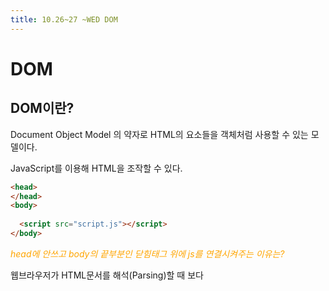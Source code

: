 ```yaml
---
title: 10.26~27 ~WED DOM
---
```


# DOM

## DOM이란?

Document Object Model 의 약자로 HTML의 요소들을 객체처럼 사용할 수 있는 모델이다.

JavaScript를 이용해 HTML을 조작할 수 있다.

```html
<head>
</head>
<body>
  
  <script src="script.js"></script>
</body>
```

<span style="color:orange">*head에 안쓰고 body의 끝부분인 닫힘태그 위에 js를 연결시켜주는 이유는?*</span>

웹브라우저가 HTML문서를 해석(Parsing)할 때 <code><body></code>보다 <code><script></code>를 먼저 만나게 되면 JavaScript의 처리를 먼저하게 되어 화면에 페이지가 구축되는데 시간이 오래걸리게 된다. 그래서 HTML과 CSS를 먼저 Parsing한 후 JavaScript를 처리하게 만드는 것이 좋다.

## DOM 으로 HTML 조작해보기

***요소(Element)는 태그(Tag)안의 모든 내용**을 의미하고 태그는 안에 내용은 의미하지 않는다. **속성(Attribute)은 요소의 시작태그안에 사용되고 구체화된 명령어 체계**이다*

```HTML
<button type="submit">
  이 내용은 태그에는 속하지 않습니다. 대신 요소에는 속합니다.
</button>
// button은 태그이고, type은 속성이다. 위에 모든것은 button요소이다.
```

- Create

```js
document.createElement('span'); // span요소 생성
let mkDiv = document.createElement('div'); // 선언된 변수에 div요소 생성을 할당하는것도 가능하다.
```

- Append

```js
document.body.append(mkDiv); // body요소 안에 div요소를 생성한다.
```

- Read

```js
const oneDiv = document.querySelector('div'); // div요소 찾기 (첫번째로 나오는 div요소)
const allDiv = document.querySelectorAll('div');
// 모든 div요소를 찾고, 배열화되어 나타난다.  allDiv[index] 로 원하는 div요소를 찾을 수 있다.
const classFinder = document.querySelector('.name');
// 클래스로 name을 가진 요소를 찾는다.
const idFinder = document.querySelector('#name');
// id로 name을 가진 요소를 찾는다.
```



- Update

```js
oneDiv.textContent = '내용을 입력합니다'; // oneDiv의 요소에 '내용을 입력합니다'입력되고 화면에 출력된다
oneDiv.classList.add('name'); // oneDiv의 클래스에 name이 추가된다
oneDiv.setAttribute('attribute name', 'attribute value');
//oneDiv.setAttribute('class', 'name') 으로 class를 name으로 추가해줄수 있지만, Dom 에서 이미 정의된 속성은 setAttribute를 쓰지않는다.

```

<span style="color:orange">*innerHTML 도 textContent처럼 내용 입력은 가능하지만 하위 엘리먼트들에 영향을 줄수 있는 메소드이기 때문에 되도록 textContent를 사용하자*</span>

- Delete

```js
oneDiv.remove(); // append했던 div엘리먼트를 삭제할 수 있다.
document.querySelector('div').innerHTML = ''; // div엘리먼트 아래에 있는 모든 엘리멘트를 지운다.
document.querySelector('#name').innterHTML = '';
// id가 name인 엘리먼트 아래에 있는 모든 엘리멘트를 지운다. 요소의 내용을 ''로 만들어주는 것과 같다.
// 위에서 내용이 없다면 .textContent처럼 .innterHTML = '내용을 입력' 을 통해 내용을 입력하는것도 가능하다.

const box = document.querySelector('#box');
while(box.firstChild){
  box.remove(box.firstChild);
} // 반복문을 통해 id가 box인 자식엘리먼트를 모두 지울수 있다.

const box = document.querySelector('#box');
while(box.children.length > 1){
  box.removeChild(box.lastChild);
} // box의 자식 엘리먼트가 1개만 남을 때까지 자식 엘리먼트를 제거한다.

const names = document.querySelectorAll('.name')

names.forEach(function(name){
  name.remove();
}) // class가 name인 엘리먼트만 찾아 제거한다.

for(let name of names){
  name.remvove()
} // 위와 동일한 코드이다.(class가 name인 엘리먼트만 찾아 제거한다.)

```



## Sprint 유효성 검사

이벤트가 발생할 때 작동하는 함수를 핸들러라 부른다.

btn이 눌렸을 때 작동하게 만드는 3가지 방법

```js
btn.onclick = function() {
  console.log('작동할 동작을 작성')
}
```

```js
btn.addEventListener('click', function() {
  console.log('작동할 동작을 작성')
})
```

```js
function handler() {
  console.log('작동할 동작을 작성')
}
btn.onclick = handler;
```

### 이벤트객체

- onkeyup, onkeydown, onscroll, onclick

- onsubmit
- onchange
- onmouseover
- event.preventDefault



###***추가내용 TIP***

- DOM 내용정리

| 속성                          | 속성 이름                                                    |
| ----------------------------- | ------------------------------------------------------------ |
| 태그 이름                     | tagName                                                      |
| id                            | id                                                           |
| class 목록                    | classList                                                    |
| class 문자열                  | className                                                    |
| 속성 객체                     | attributes                                                   |
| 스타일 객체                   | style                                                        |
| 엘리먼트에 담긴 내용          | innerHTML, innerText, textContent                            |
| form 입력 값                  | value                                                        |
| 자식 엘리먼트                 | children                                                     |
| 부모 엘리먼트                 | parentElement                                                |
| 자식 노드                     | childNodes                                                   |
| data-* 속성에 담긴 값         | dataset                                                      |
| 이벤트                        | onclick, onmouseover, onkeyup 등                             |
| 좌표 정보(기준점에 따라 다름) | offsetTop, offsetLeft<br />scrollTop,scrollLeft<br />clientTop,clientLeft |
| 크기 정보(기준점에 따라 다름) | offsetWidth, offsetHeight<br />scrollWidth,scrollHeight<br />clientWidth,clientHeight |



- 엘리먼트의 속성 보다는 메소드를 사용하는 것이 좋다.(보안문제)

대표적인 예로 innerHTML은 엘리먼트속성이고,  textContent는 메소드이다.



- 이벤트 방식

```js
div.onclick = () => {} // 옛날방식
div.addEventListener('click', () => {}) // 최근방식
```

event는 줄여서 e로도 쓸수 있다.

